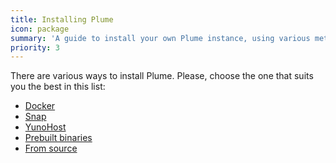 ```yaml
---
title: Installing Plume
icon: package
summary: 'A guide to install your own Plume instance, using various methods (Docker, YunoHost, from source, etc)'
priority: 3
---
```


There are various ways to install Plume. Please, choose the one that suits you the best
in this list:

<ul class="choices">
  <li><a href="with/docker">Docker</a></li>
  <li><a href="with/snap">Snap</a></li>
  <li><a href="with/yunohost">YunoHost</a></li>
  <li><a href="with/prebuilt">Prebuilt binaries</a></li>
  <li><a href="deps">From source</a></li>
</ul>
